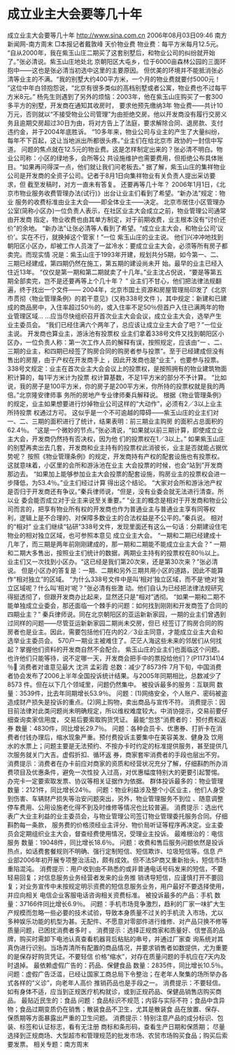 # 成立业主大会要等几十年

成立业主大会要等几十年
http://www.sina.com.cn 2006年08月03日09:46 南方新闻网-南方周末
□本报记者戴敦峰
天价物业费
物业费：每平方米每月12.5元。
“自从2000年，我在紫玉山庄二期买了这套别墅后，和物业公司的纠纷就开始了。”张必清说。紫玉山庄地处北 京朝阳区大屯乡，位于6000亩森林公园的三面环抱中——这也是张必清当初选中这里的主要原因。
但优美的环境并不能抵消张必清等业主的不满。“我的别墅大约400平方米，一个月的物业费就要付5000元！ ”这位中年白领抱怨说，“北京有很多类似的高档别墅或者公寓，物业费也不过每平方米8元。”
杨先生则遇到了另外的烦恼：2003年，他在紫玉山庄购买了一套300多平方的别墅，开发商在通知其收房时， 要求他预先缴纳3年
物业费——共计10万元，否则就以“不接受物业公司管理”为由拒绝交房。他以开发商没有履行交房义 务且逾期交房超过30日为由，将对方告上了法庭，要求解除合同、退房款、支付违约金，并于2004年底胜诉。
“10多年来，物业公司与业主的产生了大量纠纷，每年不下百起，这让当地派出所都很头疼。”业主们在给北京市 政协的一封信中写道。
问题的焦点就在12.5元的物业费。这是怎样制定出来的？张必清不明白。物业公司称：小区的绿地多，会所等公 共设施维护也需要费用，但拒绝公布具体账目。“如果再问得深一点，他们就让我们问老板去。”
据了解，紫玉山庄的集祥物业公司是开发商的全资子公司。记者于8月1日向集祥物业有关负责人提出采访要求，但 截至发稿时，对方一直未有答复。
还要再等几十年？
2006年1月1日，《北京市物业服务收费管理办法(试行)》出台让业主们看到了希望。“新办法”规定：物业 服务的收费标准由业主大会——即全体业主——决定。
北京市居住小区管理办公室(简称小区办)一位负责人表示，在社区业主大会成立之前，物业管理公司通常由开发商 指定，物业收费也由其单方制定，对于前期收费，业主根本没有“讨价还价”的余地。
“新办法”让张必清等人看到了希望。“成立业主大会，和物业公司‘议价’。实在不行，就换掉这个管家！”一位 紫玉山庄的业主说。
他们兴冲冲地找到朝阳区小区办，却被工作人员泼了一盆冷水：要成立业主大会，必须等所有房子都卖完。而现实情 况是：紫玉山庄于1993年开建，规划共分5期，如今第一、二、三期已经建成，第四期仍然在施工，第五期的建设尚未开 始。最早的业主已经入住近13年。
“仅仅是第一期和第二期就卖了十几年。”业主沈占倪说，“要是等第五期全部卖完，岂不是还要再等上个几十年？ ”
业主们不甘心，他们把法律法规翻遍，终于找出一个文件——
2004年，北京市国土资源和房屋管理局印发了《北京市贯彻〈物业管理条例〉的若干意见》(又称338号文件 )，其中规定：新建和已建成的商品房中，入住率超过50％的，或入住率不足50％但首户入住已满两年的物业管理区域… …应当尽快组织召开首次业主大会会议，成立业主大会，选举产生业主委员会。
“我们已经住满六个两年了，总应该让成立业主大会了吧？”一位业主说。
开发商也算业主，游泳池有投票权
业主们拿着338号文件又找到朝阳区小区办，一位负责人称：第一次工作人员的解释有误，按照规定，应该由“一 、二、三期的业主，和四期已经签了购房合同的购房者参与投票”。至于已经建成但没有售出的房屋，由于产权在开发商手上 ，因此开发商也是“业主”，也要参与投票。
338号文规定：业主在首次业主大会会议上的投票权，是按照拥有的物业建筑物面积计算的，每1平方米计为投票 权计算基数，不足1平方米的部分不予计算。
“比如说，我的房子是100平方米，你的房子是200平方米，你所持的投票权就是我的两倍。”北京隆安律师事 务所的房地产专业律师秦兵解释说。
根据《物业管理条例》的规定，业主如果想要进行炒掉物业公司这样的“大动作”，必须有2／3以上业主所持投票 权通过方可。
这似乎是一个不可逾越的障碍——紫玉山庄的业主们对一、二、三期的面积进行了统计，结果表明：前三期业主购房 的面积占总面积的62.4％。
“这是一个微妙的节点。”张必清说，“如果就以前三期计算，即使成立业主大会，开发商仍然持有否决权，因为他 们的投票权在1／3以上。”
如果紫玉山庄的别墅再卖出去几套，开发商和业主持有的投票权此消彼长，业主是否就能占据优势呢？
按照《物业管理条例》的规定，开发商持有产权的配套设施也有投票权。这就意味着，小区里的会所和游泳池在业主 大会投票的时候，也会“站到”开发商那边去。
“如果加上能够参加业主大会投票的配套设施，购房业主的投票权会进一步降低，为53.4％。”业主们经过计算 得出这个结论。
“大家对会所和游泳池产权是否归于开发商还有争议。”秦兵律师说，“但是，没有业委会就无法进行清查。所以业 委会能否成立对于业主来说至关重要。”
“业主的概念是相对于开发商和物业公司而言的，把享有物业所有权的开发商也作为普通业主与普通业主享有同等权 利，逻辑上是不合理的、对保障多数业主的合法权益是不公平的。”秦兵说。
相对的“相对”
业主们继续“钻研”338号文件，发现里面还有这么一句话：分期建设住宅物业的相对独立区域，也可参照本意见 成立业主大会。
“一期和二期已经建成十几年了，而三期是两年前刚刚建成的，那一期和二期能不能成立业主大会？”
一期和二期大多售出，按照业主们统计的数据，两期业主持有的投票权在80％以上。
业主们又一次找到小区办。“这已经是我们第20次来，还是第30次来？”张必清说。
但是小区办的答复是：一期、二期和另外三期共用小区的道路，因此不能算作“相对独立”的区域。
“为什么338号文件中是叫‘相对’独立区域，而不是‘绝对’独立区域呢？什么叫‘相对’呢？”张必清有些激 动。他们自认为已经把法律法规研究得挺透彻了，但跟开发商办比起来，显然还只是“相对”透彻。
“如果一期和二期不能单独成立业委会，那还面临一个棘手的问题：如何找到刚刚和开发商签了合同的四期业主？” 秦兵律师说。同在北京朝阳区的亚运新新家园，一期的业主们曾遇到过同样的问题——尽管亚运新新家园二期尚未交房，但已 经签订了购房合同的购房者也是业主。因此，需要包括他们在内的2／3业主同意，才能成立业主大会和选举业主委员会。
570户一期业主被难住了。茫茫人海这些未来的邻居们从何找起？掌握他们资料的开发商自然不会配合。
紫玉山庄的业主们也面临这个问题。也许他们只能等待，说不定哪一天，开发商会把手中的票投给他们？(P1173141)4 ％
消费者对谁意见最大
沈洪 孟彩霞
总数：减少了8573件
7月下旬，中国消费者协会发布了2006上半年全国投诉统计结果。与2005年同期相比，总数减少了8573 件。但在以下几个领域里，问题仍然集中。
被投诉最多的服务：互联网
数量：3539件，比去年同期增长53.9％。
问题：(1)网络安全，个人账户、密码被盗造成财产损失是投诉的重点。(2)网上购物，卖出商品与宣传不符。
消费提示：因目前法律对此类问题尚未明确规定，所以维权难度较大。中消协提示，交易前要仔细查询卖家信用度， 交易后要索取购货凭证。
最能“忽悠”消费者的：
预付费和返券
数量：4830件，同比增长29.7％。
问题：各种会员卡、优惠券、打折卡在消费者付钱办理后，缩水现象严重。预付费投诉主要集中在美容美发、健身及 饮用水的水票上；问题主要是无法预约、不按办卡时约定的标准提供服务，甚至提供几次服务就关门大吉。虚假折扣、循环返 券，商家套牢消费者的手段也层出不穷。
消费提示：消费者在办卡前应对商家的资质和经营状况充分了解，仔细斟酌所办消费项目及优惠条件，避免一次性投 入过高，对优惠幅度特别大的更要引起警惕。办完卡一定要索取发票、协议等相关证据作为依据。
群体投诉最多的：物业管理
数量：2121件，同比增长24％。
问题：物业利益涉及整个小区业主，他们人身受到伤害、车辆财产损失等治安问题突出，另外，物业管理服务不到位 、随意调整停车费用、公用设施老化得不到及时维修等情况也比较普遍。
消费提示：选出代表广大业主利益的业主委员会，与物业管理公司签订物业管理委托服务合同。仔细斟酌每一条款， 服务费的价格须经业主评分、物价局听证等程序再决定。业主委员会定期组织业主大会，督查经费使用情况，受理业主投诉。
最难根治的：电信服务
数量：19048件，同比增长18.6％。
问题：收费和售后服务问题依然是投诉热点，如话费套餐规则不明确、强行定制短信、短信欺诈、垃圾短信等。信息 产业部2006年初开展专项整治活动，颇有成效。但不法SP商又重新抬头，短信市场重陷混沌。
消费提示：用户收到由不熟悉的或非普通电话号码发来的短信，不要轻易回复；对信息服务业务经营者发来的业务推 销诱导短信，应谨慎打开不要回复；对业务宣传中未按规定明示资费的短信息服务业务，用户最好不要选择使用，并应向相关 电信企业客服电话咨询相关资费标准。
被投诉最多的产品：手机
数量：37166件同比增长6.9％。
问题：手机市场竞争激烈，趋利的厂家一味扩大生产规模而忽略一些必要的技术试验，导致本身质量不过关的手机流 入市场，尤以多种娱乐功能的机型为甚。无配件、不愿意对零部件进行维修、对产品只换不修等质量问题，已困扰消费者多时 。
消费提示：选择正规商家和质量好、信誉高的品牌，购买时需卸下电池认真查看机器背后粘贴的串号，并通过厂家查 询系统对其真伪进行识别。当场弄清所有配置的商品情况，并要求销售者如数提供，尤为重要的是保存好购货凭证。不要轻信 价格“缩水”，对存在质量问题的手机应在7天内及时退掉。
最依赖虚假广告的：药品、保健食品
数量：2835件，同比增长10.5％。
问题：虚假广告泛滥，已经让国家工商总局下令整治；在老年人聚集的场所举办各式各样的“义诊”，向老年人高价 推销药品也是手段之一。
消费提示：不要轻信。如有身体不适，应当到正规医疗机构就诊，或到正规药品、保健品销售店购买商品。
最贴近民生的：食品
问题：食品标识不规范；内容与实际不符；食品中含异物；食品过期变质仍在销售；散装食品不卫生，尤其是散装食 品在放置、保存、保质期等方面暴露出严重的卫生问题。
消费提示：特别注意产品的成分标识、包装、标签和认证标志，看有无注册
商标和条形码，查看生产日期和保质期； 尽量选择到正规商场、大型超市和管理规范的批发市场、农贸市场购买食品；购买后索要发票。
相关专题：南方周末 

